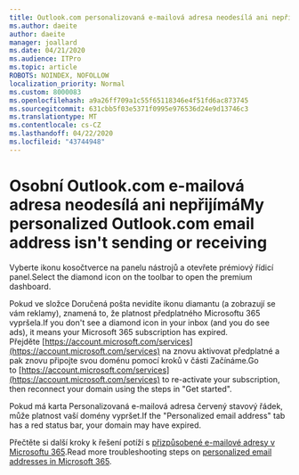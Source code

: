 ```yaml
---
title: Outlook.com personalizovaná e-mailová adresa neodesílá ani nepřijímá
ms.author: daeite
author: daeite
manager: joallard
ms.date: 04/21/2020
ms.audience: ITPro
ms.topic: article
ROBOTS: NOINDEX, NOFOLLOW
localization_priority: Normal
ms.custom: 8000083
ms.openlocfilehash: a9a26ff709a1c55f65118346e4f51fd6ac873745
ms.sourcegitcommit: 631cbb5f03e5371f0995e976536d24e9d13746c3
ms.translationtype: MT
ms.contentlocale: cs-CZ
ms.lasthandoff: 04/22/2020
ms.locfileid: "43744948"
---
```

# <a name="my-personalized-outlookcom-email-address-isnt-sending-or-receiving"></a><span data-ttu-id="f5f61-102">Osobní Outlook.com e-mailová adresa neodesílá ani nepřijímá</span><span class="sxs-lookup"><span data-stu-id="f5f61-102">My personalized Outlook.com email address isn't sending or receiving</span></span>

<span data-ttu-id="f5f61-103">Vyberte ikonu kosočtverce na panelu nástrojů a otevřete prémiový řídicí panel.</span><span class="sxs-lookup"><span data-stu-id="f5f61-103">Select the diamond icon on the toolbar to open the premium dashboard.</span></span>

<span data-ttu-id="f5f61-104">Pokud ve složce Doručená pošta nevidíte ikonu diamantu (a zobrazují se vám reklamy), znamená to, že platnost předplatného Microsoftu 365 vypršela.</span><span class="sxs-lookup"><span data-stu-id="f5f61-104">If you don't see a diamond icon in your inbox (and you do see ads), it means your Microsoft 365 subscription has expired.</span></span> <span data-ttu-id="f5f61-105">Přejděte [https://account.microsoft.com/services](https://account.microsoft.com/services) na znovu aktivovat předplatné a pak znovu připojte svou doménu pomocí kroků v části Začínáme.</span><span class="sxs-lookup"><span data-stu-id="f5f61-105">Go to [https://account.microsoft.com/services](https://account.microsoft.com/services) to re-activate your subscription, then reconnect your domain using the steps in "Get started".</span></span>

<span data-ttu-id="f5f61-106">Pokud má karta Personalizovaná e-mailová adresa červený stavový řádek, může platnost vaší domény vypršet.</span><span class="sxs-lookup"><span data-stu-id="f5f61-106">If the "Personalized email address" tab has a red status bar, your domain may have expired.</span></span>

<span data-ttu-id="f5f61-107">Přečtěte si další kroky k řešení potíží s [přizpůsobené e-mailové adresy v Microsoftu 365](https://support.office.com/article/75416a58-b225-4c02-8c07-8979403b427b?wt.mc_id=Office_Outlook_com_Alchemy).</span><span class="sxs-lookup"><span data-stu-id="f5f61-107">Read more troubleshooting steps on [personalized email addresses in Microsoft 365](https://support.office.com/article/75416a58-b225-4c02-8c07-8979403b427b?wt.mc_id=Office_Outlook_com_Alchemy).</span></span>